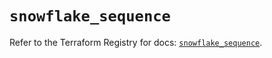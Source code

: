 # `snowflake_sequence`

Refer to the Terraform Registry for docs: [`snowflake_sequence`](https://registry.terraform.io/providers/snowflake-labs/snowflake/0.82.0/docs/resources/sequence).
